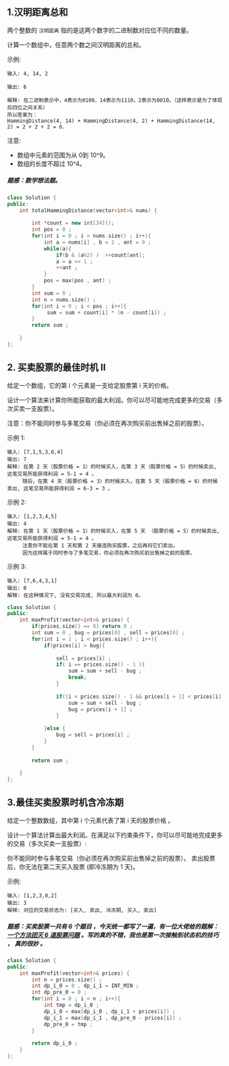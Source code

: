## 1.汉明距离总和
两个整数的 `汉明距离` 指的是这两个数字的二进制数对应位不同的数量。

计算一个数组中，任意两个数之间汉明距离的总和。

示例:
```
输入: 4, 14, 2

输出: 6

解释: 在二进制表示中，4表示为0100，14表示为1110，2表示为0010。（这样表示是为了体现后四位之间关系）
所以答案为：
HammingDistance(4, 14) + HammingDistance(4, 2) + HammingDistance(14, 2) = 2 + 2 + 2 = 6.
```
注意:

* 数组中元素的范围为从 0到 10^9。
* 数组的长度不超过 10^4。

##### 题感：数学想法题。
```C++
class Solution {
public:
    int totalHammingDistance(vector<int>& nums) {
    
        int *count = new int[34](); 
        int pos = 0 ;
        for(int i = 0 ; i < nums.size() ; i++){
            int a = nums[i] , b = 1 , ant = 0 ; 
            while(a){
                if(b & (a%2) )  ++count[ant]; 
                a = a >> 1 ;
                ++ant ;
            }
            pos = max(pos , ant) ; 
        }
        int sum = 0 ;
        int n = nums.size() ; 
        for(int i = 0 ; i < pos ; i++){
             sum = sum + count[i] * (n - count[i]) ; 
        }
        return sum ; 
        
    }
};
```

## 2. 买卖股票的最佳时机 II
给定一个数组，它的第 i 个元素是一支给定股票第 i 天的价格。

设计一个算法来计算你所能获取的最大利润。你可以尽可能地完成更多的交易（多次买卖一支股票）。

注意：你不能同时参与多笔交易（你必须在再次购买前出售掉之前的股票）。

示例 1:
```
输入: [7,1,5,3,6,4]
输出: 7
解释: 在第 2 天（股票价格 = 1）的时候买入，在第 3 天（股票价格 = 5）的时候卖出, 这笔交易所能获得利润 = 5-1 = 4 。
     随后，在第 4 天（股票价格 = 3）的时候买入，在第 5 天（股票价格 = 6）的时候卖出, 这笔交易所能获得利润 = 6-3 = 3 。
```     
示例 2:
```
输入: [1,2,3,4,5]
输出: 4
解释: 在第 1 天（股票价格 = 1）的时候买入，在第 5 天 （股票价格 = 5）的时候卖出, 这笔交易所能获得利润 = 5-1 = 4 。
     注意你不能在第 1 天和第 2 天接连购买股票，之后再将它们卖出。
     因为这样属于同时参与了多笔交易，你必须在再次购买前出售掉之前的股票。
```
示例 3:
```
输入: [7,6,4,3,1]
输出: 0
解释: 在这种情况下, 没有交易完成, 所以最大利润为 0。
```
```C++
class Solution {
public:
    int maxProfit(vector<int>& prices) {
        if(prices.size() == 0) return 0 ;
        int sum = 0 , bug = prices[0] , sell = prices[0] ;
        for(int i = 1 ; i < prices.size() ; i++){
            if(prices[i] > bug){
                
                sell = prices[i] ; 
                if( i == prices.size() - 1 ){
                    sum = sum + sell - bug ;
                    break; 
                }
                
                if((i < prices.size() - 1 && prices[i + 1] < prices[i] ) ){
                    sum = sum + sell - bug ; 
                    bug = prices[i + 1] ; 
                }
                
            }else {             
                bug = sell = prices[i] ;         
            }
        }
        
        return sum ; 
        
    }
};
```
## 3.最佳买卖股票时机含冷冻期
给定一个整数数组，其中第 i 个元素代表了第 i 天的股票价格 。​

设计一个算法计算出最大利润。在满足以下约束条件下，你可以尽可能地完成更多的交易（多次买卖一支股票）:

你不能同时参与多笔交易（你必须在再次购买前出售掉之前的股票）。
卖出股票后，你无法在第二天买入股票 (即冷冻期为 1 天)。

示例:
```
输入: [1,2,3,0,2]
输出: 3 
解释: 对应的交易状态为: [买入, 卖出, 冷冻期, 买入, 卖出]
```
##### 题感：买卖股票一共有 6 个题目 ，今天统一都写了一遍，有一位大佬给的题解：[一个方法团灭 6 道股票问题](https://leetcode-cn.com/problems/best-time-to-buy-and-sell-stock-with-cooldown/solution/yi-ge-fang-fa-tuan-mie-6-dao-gu-piao-wen-ti-by-lab/) 。写的真的不错，我也是第一次接触到状态机的技巧 ， 真的很妙 。
```C++
class Solution {
public:
    int maxProfit(vector<int>& prices) {
        int n = prices.size() ; 
        int dp_i_0 = 0 , dp_i_1 = INT_MIN ; 
        int dp_pre_0 = 0 ; 
        for(int i = 0 ; i < n ; i++){
            int tmp = dp_i_0 ; 
            dp_i_0 = max(dp_i_0 , dp_i_1 + prices[i]) ; 
            dp_i_1 = max(dp_i_1 , dp_pre_0 - prices[i]) ;
            dp_pre_0 = tmp ; 
        }
        
        return dp_i_0 ; 
    }
};
```